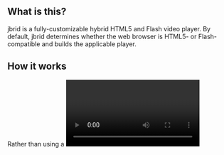 ## What is this?
 
jbrid is a fully-customizable hybrid HTML5 and Flash video player.  By default, jbrid determines whether the web browser is HTML5- or Flash-compatible and builds the applicable player.  
 
## How it works
 
Rather than using a <video> or <object> tag directly, jbrid takes simple elements and equips them as aspects of a video player.  Only an "src" attribute and a "stage" element are required to create the video player; however, there are several controls and meters that can be added simply by creating elements with an associated selector.  

## Using jbrid

jbrid's appearance and functionality is entirely built on simple HTML and CSS.  To built a player with solely a stage, write the following HTML:

```html
 <div class="myvideoelement" data-src="video.mp4">
  <div class="stage"></div>
 </div>
```

You will want to add CSS attributes to at least give the player some width and height:

```css
 .myvideoelement { width: 600px; height: 400px; }
 .myvideoelement .stage { width: 100%; height: 100%; } 
```

Finally, build jbrid:

```javascript
$(document).ready(
 function () {
  $('.myvideoelement').jbrid(); 
 } 
)
```

By default, jbrid will determine whether to render an HTML5 <video> or Flash object; if both are compatible, the player will use HTML5.

### Elements

jbrid allows you to add several elements to enhance the functionality of your player.

(The following elements are labeled with their default CSS class selectors (i.e. _".stage"_)
* __stage:__ _(required)_ The element where the <video> or <object> will be placed.  The player is placed with reset CSS and are set to width: 100%, height: 100%, and background: transparent, so as to inherit the stage's attributes.
* __play:__ An element that, when clicked, will play the video.
* __pause:__ An element that, when clicked, will pause the video.
* __playpause:__ An element that, when clicked, will toggle between play and pause.
* __buffer:__ An element that grows in percentage (up to 100%) based on the percentage of the video that has been buffered.
* __progress:__ An element that grows in percentage (up to 100%) based on the percentage of the video which has been played.
* __seeker:__ An element that can be dragged to navigate to a certain point in the video.
* __volume:__ An element that grows in percentage (up to 100%) based on the volume level.
* __volumectrl:__ An element that can be dragged to control the volume.
* __time:__ An element containing the time elapsed in the video.
* __duration:__ An element containing the duration of the video.

### Methods

```javascript
$('.myvideoelement').jbrid('play');
// Play the video

$('.myvideoelement').jbrid('pause');
// Pause the video

$('.myvideoelement').jbrid('volume', number);
// Alter the volume
// "number" must be between 0 and 1.

$('.myvideoelement').jbrid('mute');
// Mute the volume

$('.myvideoelement').jbrid('unmute');
// Unmute the volume
```

### Events
```javascript
$('.myvideoelement').on('loading', function);
// Video is loading

$('.myvideoelement').on('ready', function);
// Video is ready

$('.myvideoelement').on('play', function);
// Play initiated

$('.myvideoelement').on('playing', function);
// Video is playing

$('.myvideoelement').on('complete', function);
// Video played to end

$('.myvideoelement').on('stop', function);
// Video stopped

$('.myvideoelement').on('timechange', function);
// Time of video changed

$('.myvideoelement').on('muted', function);
// Video was muted

$('.myvideoelement').on('volume', function);
// Video volume was changed
```

### Data
```javascript
$('.myvideoelement').data('settings').isReady // = returns true is video is ready

$('.myvideoelement').data('settings').isPlaying // = returns true is video is playing

$('.myvideoelement').data('settings').video // = returns true is video is using HTML5 video tag
```

There are many more attributes added to the settings object; these, however, are likely the only ones worth noting.  The *settings* data object contains all settings; please observe this object to learn more.

## Note
This is still a work in progress. 
